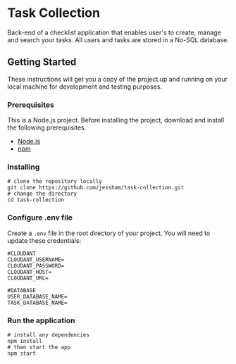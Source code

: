 # Task Collection

Back-end of a checklist application that enables user's to create, manage and search your tasks.
All users and tasks are stored in a No-SQL database.


## Getting Started

These instructions will get you a copy of the project up and running on your local machine for development and testing purposes.

### Prerequisites

This is a Node.js project. Before installing the project, download and install the following prerequisites.

* [Node.js](https://nodejs.org/en/)
* [npm](https://www.npmjs.com/)

### Installing

```
# clone the repository locally
git clone https://github.com/jessham/task-collection.git
# change the directory
cd task-collection
```

### Configure .env file

Create a ```.env``` file in the root directory of your project.
You will need to update these credentials:
```
#CLOUDANT
CLOUDANT_USERNAME=
CLOUDANT_PASSWORD=
CLOUDANT_HOST=
CLOUDANT_URL=

#DATABASE
USER_DATABASE_NAME=
TASK_DATABASE_NAME=
```

### Run the application
```
# install any dependencies
npm install
# then start the app
npm start
```